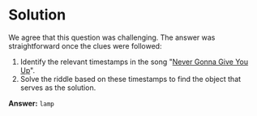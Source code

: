 # Solution 

We agree that this question was challenging. The answer was straightforward once the clues were followed:
1. Identify the relevant timestamps in the song "[Never Gonna Give You Up](https://www.youtube.com/watch?v=dQw4w9WgXcQ)".
2. Solve the riddle based on these timestamps to find the object that serves as the solution.

**Answer:** `lamp`
